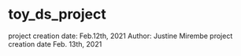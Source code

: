 # toy_ds_project
project creation date: Feb.12th, 2021
Author: Justine Mirembe
project creation date Feb. 13th, 2021
